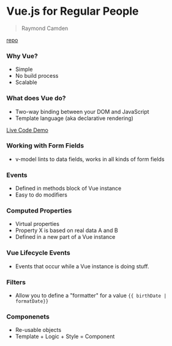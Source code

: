 # Vue.js for Regular People
> Raymond Camden

[repo](https://github.com/cfjedimaster/vue-pres)

### Why Vue? 

- Simple
- No build process
- Scalable

### What does Vue do? 

- Two-way binding between your DOM and JavaScript
- Template language (aka declarative rendering)

[Live Code Demo](https://bit.ly/rayvuedemos)


### Working with Form Fields
- v-model lints to data fields, works in all kinds of form fields

### Events
- Defined in methods block of Vue instance
- Easy to do modifiers

### Computed Properties
- Virtual properties
- Property X is based on real data A and B
- Defined in a new part of a Vue instance

### Vue Lifecycle Events
- Events that occur while a Vue instance is doing stuff. 

### Filters
- Allow you to define a "formatter" for a value
`{{ birthDate | formatDate}}`

### Componenets
- Re-usable objects
- Template + Logic + Style = Component

